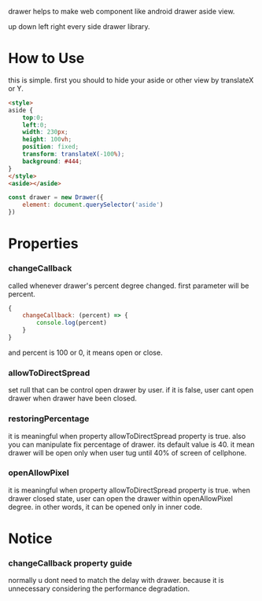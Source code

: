 drawer helps to make web component like android drawer aside view.

up down left right every side drawer library.

# How to Use
this is simple.
first you should to hide your aside or other view by translateX or Y.

```html
<style>
aside {
    top:0;
    left:0;
    width: 230px;
    height: 100vh;
    position: fixed;
    transform: translateX(-100%);
    background: #444;
}
</style>
<aside></aside>
```
```javascript
const drawer = new Drawer({
    element: document.querySelector('aside')
})
```


# Properties
### changeCallback
called whenever drawer's percent degree changed.
first parameter will be percent.
```javascript
{
    changeCallback: (percent) => {
        console.log(percent)
    }
}
```
and percent is 100 or 0, it means open or close.


### allowToDirectSpread
set rull that can be control open drawer by user.
if it is false, user cant open drawer when drawer have been closed.

### restoringPercentage
it is meaningful when property allowToDirectSpread property is true.
also you can manipulate fix percentage of drawer. its default value is 40. it mean drawer will be open only when user tug until 40% of screen of cellphone.

### openAllowPixel
it is meaningful when property allowToDirectSpread property is true.
when drawer closed state, user can open the drawer within openAllowPixel degree. in other words, it can be opened only in inner code.

# Notice
### changeCallback property guide
normally u dont need to match the delay with drawer.
because it is unnecessary considering the performance degradation.
